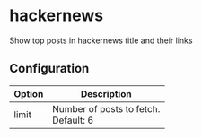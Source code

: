 # hackernews 

Show top posts in hackernews title and their links 

## Configuration

Option | Description
--- | --- 
limit | Number of posts to fetch.<br> Default: 6